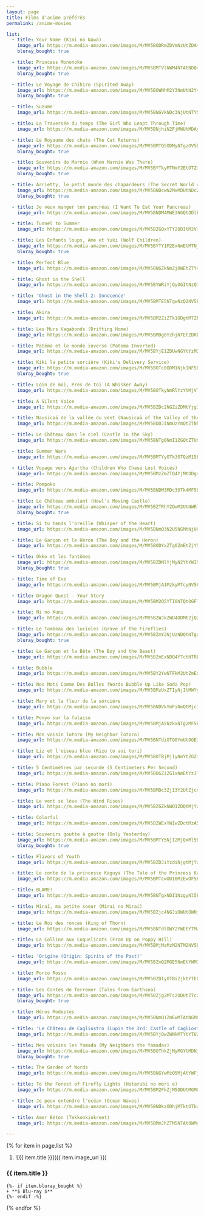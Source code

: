 ```yaml
---
layout: page
title: Films d'anime préférés
permalink: /anime-movies

list:
  - title: Your Name (Kimi no Nawa)
    image_url: https://m.media-amazon.com/images/M/MV5BODRmZDVmNzUtZDA4ZC00NjhkLWI2M2UtN2M0ZDIzNDcxYThjL2ltYWdlXkEyXkFqcGdeQXVyNTk0MzMzODA@._V1_UX1000_.jpg
    bluray_bought: true

  - title: Princess Mononoke
    image_url: https://m.media-amazon.com/images/M/MV5BMTVlNWM4NTAtNDQxYi00YWU5LWIwM2MtZmVjYWFmODZiODE5XkEyXkFqcGdeQXVyNjU0OTQ0OTY@._V1_UX1000_.jpg
    bluray_bought: true

  - title: Le Voyage de Chihiro (Spirited Away)
    image_url: https://m.media-amazon.com/images/M/MV5BOWNhM2Y3NmUtN2Y4Ni00YjA1LThjNGItYTlkNTU2MWFkMzNkXkEyXkFqcGc@._V1_UX1000_.jpg
    bluray_bought: true

  - title: Suzume
    image_url: https://m.media-amazon.com/images/M/MV5BNGVkNDc3NjUtNTY5ZS00ZmE0LWE3YzctMDk2OTRlNTdiZWQwXkEyXkFqcGdeQXVyMTU3NDg0OTgx._V1_UX1000_.jpg

  - title: La Traversée du temps (The Girl Who Leapt Through Time)
    image_url: https://m.media-amazon.com/images/M/MV5BNjhiN2FjMWUtMDAyMi00ODJkLWE3MDgtODJlYTA1NDk5M2MyXkEyXkFqcGdeQXVyMTMxODk2OTU@._V1_UX1000_.jpg

  - title: Le Royaume des chats (The Cat Returns)
    image_url: https://m.media-amazon.com/images/M/MV5BMTQ5ODMyNTgzOV5BMl5BanBnXkFtZTcwNDM4ODAyNw@@._V1_UX1000_.jpg
    bluray_bought: true

  - title: Souvenirs de Marnie (When Marnie Was There)
    image_url: https://m.media-amazon.com/images/M/MV5BYTkyMTNmY2EtOTZmYi00YWU4LTgxN2UtZWU0NTI0OGFkMWRjXkEyXkFqcGdeQXVyMzg2MzE2OTE@._V1_UX1000_.jpg
    bluray_bought: true

  - title: Arrietty, le petit monde des chapardeurs (The Secret World of Arrietty)
    image_url: https://m.media-amazon.com/images/M/MV5BNDcwN2MxMDUtNDc2ZS00NmY3LThiZWUtMWEwZWJkMjRiMDM2XkEyXkFqcGc@._V1_UX1000_.jpg
    bluray_bought: true

  - title: Je veux manger ton pancréas (I Want To Eat Your Pancreas)
    image_url: https://m.media-amazon.com/images/M/MV5BNDM4MWE3NGQtODlkYS00NWU5LTg3ZjMtMTEyNjljOWI4NWIxXkEyXkFqcGdeQXVyNzkzODk2Mzc@._V1_UX1000_.jpg

  - title: Tunnel to Summer
    image_url: https://m.media-amazon.com/images/M/MV5BZGQxYTY2ODItM2ViYi00NjJjLTk4MTAtMGJiMGRjODMxMjU3XkEyXkFqcGdeQXVyOTI4MzgyNTk@._V1_UX1000_.jpg

  - title: Les Enfants loups, Ame et Yuki (Wolf Children)
    image_url: https://m.media-amazon.com/images/M/MV5BYTY1M2ExNmEtMTNjYi00ZDJmLWI1YzktZWFmNzgzYjIwODY4XkEyXkFqcGc@._V1_UX1000_.jpg
    bluray_bought: true

  - title: Perfect Blue
    image_url: https://m.media-amazon.com/images/M/MV5BNGZkNmZjOWEtZTY4OS00M2E2LWJlMmYtNTcyNjg3YzE1ODIxXkEyXkFqcGc@._V1_UX1000_.jpg

  - title: Ghost in the Shell
    image_url: https://m.media-amazon.com/images/M/MV5BYWRiYjQyOGItNzQ1Mi00MGI1LWE3NjItNTg1ZDQwNjUwNDM2XkEyXkFqcGdeQXVyNTAyODkwOQ@@._V1_UX1000_.jpg

  - title: 'Ghost in the Shell 2: Innocence'
    image_url: https://m.media-amazon.com/images/M/MV5BMTE5NTgwNzQ2NV5BMl5BanBnXkFtZTYwOTM4MTY3._V1_UX1000_.jpg

  - title: Akira
    image_url: https://m.media-amazon.com/images/M/MV5BM2ZiZTk1ODgtMTZkNS00NTYxLWIxZTUtNWExZGYwZTRjODViXkEyXkFqcGdeQXVyMTE2MzA3MDM@._V1_UX1000_.jpg

  - title: Les Murs Vagabonds (Drifting Home)
    image_url: https://m.media-amazon.com/images/M/MV5BMDg0YzhjNTEtZDRhYi00Y2U3LWJkMmItNzM2OTlhNTY2OTNhXkEyXkFqcGc@._V1_UX1000_.jpg

  - title: Patéma et le monde inversé (Patema Inverted)
    image_url: https://m.media-amazon.com/images/M/MV5BYjE1ZDUwNGYtYzM2Ni00NzhiLWFjOTAtMDM4ZDRiNzM5NTkxXkEyXkFqcGdeQXVyMjQ1NjEyNzE@._V1_UX1000_.jpg

  - title: Kiki la petite sorcière (Kiki's Delivery Service)
    image_url: https://m.media-amazon.com/images/M/MV5BOTc0ODM1Njk1NF5BMl5BanBnXkFtZTcwMDI5OTEyNw@@._V1_UX1000_.jpg
    bluray_bought: true

  - title: Loin de moi, Près de toi (A Whisker Away)
    image_url: https://m.media-amazon.com/images/M/MV5BOTkyNmRlYzYtMjVlOC00ZjJjLWE2YzgtMmM5Mjg3MmIyMmU3XkEyXkFqcGdeQXVyODc0OTEyNDU@._V1_UX1000_.jpg

  - title: A Silent Voice
    image_url: https://m.media-amazon.com/images/M/MV5BZDc2NGZiZDMtYjg3Ni00ZDhkLThlYWEtMzQwMDBlZDQzOWQ2XkEyXkFqcGdeQXVyNjc3OTE4Nzk@._V1_UX1000_.jpg

  - title: Nausicaä de la vallée du vent (Nausicaä of the Valley of the Wind)
    image_url: https://m.media-amazon.com/images/M/MV5BODJiNmUzYmQtZTNhNS00NjY0LThmYjMtOTliOTM1NTdkYzY1XkEyXkFqcGdeQXVyNjU0OTQ0OTY@._V1_UX1000_.jpg

  - title: Le Château dans le ciel (Castle in the Sky)
    image_url: https://m.media-amazon.com/images/M/MV5BNTg0NmI1ZGQtZTUxNC00NTgxLThjMDUtZmRlYmEzM2MwOWYwXkEyXkFqcGdeQXVyMzM4MjM0Nzg@._V1_UX1000_.jpg

  - title: Summer Wars
    image_url: https://m.media-amazon.com/images/M/MV5BMTYyOTk3OTQzM15BMl5BanBnXkFtZTcwMjU4NDYyNA@@._V1_UX1000_.jpg

  - title: Voyage vers Agartha (Children Who Chase Lost Voices)
    image_url: https://m.media-amazon.com/images/M/MV5BMzZmZTQ4YjMtODgxYS00NDBlLTgyYWYtNWFkNjVhZGUyODRlL2ltYWdlXkEyXkFqcGdeQXVyNTAyODkwOQ@@._V1_UX1000_.jpg

  - title: Pompoko
    image_url: https://m.media-amazon.com/images/M/MV5BNDM3MDc3OTk4MF5BMl5BanBnXkFtZTcwMzQ2ODIyNw@@._V1_UX1000_.jpg

  - title: Le Château ambulant (Howl's Moving Castle)
    image_url: https://m.media-amazon.com/images/M/MV5BZTRhY2QwM2UtNWRlNy00ZWQwLTg3MjktZThmNjQ3NTdjN2IxXkEyXkFqcGdeQXVyMzg2MzE2OTE@._V1_UX1000_.jpg
    bluray_bought: true

  - title: Si tu tends l'oreille (Whisper of the Heart)
    image_url: https://m.media-amazon.com/images/M/MV5BNmQ3N2U5NGMtNjU0MS00YTQzLWE1ZDctZDU5M2M5NTNjOGRmXkEyXkFqcGdeQXVyNTAyODkwOQ@@._V1_UX1000_.jpg

  - title: Le Garçon et le Héron (The Boy and the Heron)
    image_url: https://m.media-amazon.com/images/M/MV5BODYxZTg0ZmEtZjY5Yy00N2ZkLWIzZWItNzRlNjRhOGNlNTM3XkEyXkFqcGc@._V1_UX1000_.jpg

  - title: Okko et les fantômes
    image_url: https://m.media-amazon.com/images/M/MV5BZDNlYjMyN2YtYWI5OC00MTY0LTgxZWQtZDAwZWFjNzhlOGVjXkEyXkFqcGdeQXVyNjYxNzY5MjE@._V1_UX1000_.jpg
    bluray_bought: true

  - title: Time of Eve
    image_url: https://m.media-amazon.com/images/M/MV5BMjA1MzkyMTcyNV5BMl5BanBnXkFtZTcwNzA3MDk2OA@@._V1_UX1000_.jpg

  - title: Dragon Quest - Your Story
    image_url: https://m.media-amazon.com/images/M/MV5BM2Q5YTI0NTQtOGFlOC00MTEzLTg2NDYtM2VhNDk1ZTllNTNiXkEyXkFqcGdeQXVyMjU0ODQ5NTA@._V1_UX1000_.jpg

  - title: Ni no Kuni
    image_url: https://m.media-amazon.com/images/M/MV5BZWJkZWU4ODMtZjQzOS00YzljLTkxZjYtY2Q0YzcxY2MwMjc0XkEyXkFqcGc@._V1_UX1000_.jpg

  - title: Le Tombeau des lucioles (Grave of the Fireflies)
    image_url: https://m.media-amazon.com/images/M/MV5BZmY2NjUzNDQtNTgxNC00M2Q4LTljOWQtMjNjNDBjNWUxNmJlXkEyXkFqcGdeQXVyNTA4NzY1MzY@._V1_UX1000_.jpg
    bluray_bought: true

  - title: Le Garçon et la Bête (The Boy and the Beast)
    image_url: https://m.media-amazon.com/images/M/MV5BZmExNDQ4YTctNTRkMS00MWZiLThmNDgtOGU5MzZmYzkwODZhXkEyXkFqcGc@._V1_UX1000_.jpg

  - title: Bubble
    image_url: https://m.media-amazon.com/images/M/MV5BY2YwNTFkM2UtZmExZi00Mjg1LTljMjEtYThjZDY0YmI5YzZjXkEyXkFqcGdeQXVyMTEzMTI1Mjk3._V1_UX1000_.jpg

  - title: Nos Mots Comme Des Bulles (Words Bubble Up Like Soda Pop)
    image_url: https://m.media-amazon.com/images/M/MV5BMzUxZTIyNjItMWYyOS00MGIzLTkyNzUtZTgyMjM0ODQ2YjgzXkEyXkFqcGc@._V1_UX1000_.jpg

  - title: Mary et la fleur de la sorcière
    image_url: https://m.media-amazon.com/images/M/MV5BNDVkYmFiNmQtMjc3Ni00YTY5LTk0NTAtZDc4YjZiZjU2YjNlXkEyXkFqcGdeQXVyMjM4NTM5NDY@._V1_UX1000_.jpg

  - title: Ponyo sur la falaise
    image_url: https://m.media-amazon.com/images/M/MV5BMjA5NzkxNTg2MF5BMl5BanBnXkFtZTcwMTA3MjU1Mg@@._V1_UX1000_.jpg

  - title: Mon voisin Totoro (My Neighbor Totoro)
    image_url: https://m.media-amazon.com/images/M/MV5BNTdiOTQ0YmUtOGE3YS00NDg5LWI3YTEtNDAxZmE0MzRmZWM5L2ltYWdlXkEyXkFqcGdeQXVyNTAyODkwOQ@@._V1_UX1000_.jpg

  - title: Liz et l'oiseau bleu (Rizu to aoi tori)
    image_url: https://m.media-amazon.com/images/M/MV5BOTBjMjIyNmYtZGZiZi00ZGMzLTliZWUtYzU1MGM4OTFkZGMxXkEyXkFqcGdeQXVyMTk2MDc1MjQ@._V1_UX1000_.jpg

  - title: 5 Centimètres par seconde (5 Centimeters Per Second)
    image_url: https://m.media-amazon.com/images/M/MV5BOGZiZGIxNmEtYzJlNS00ZWFiLTk0NWUtODYzYjcyNmNmMGYwXkEyXkFqcGc@._V1_UX1000_.jpg

  - title: Piano Forest (Piano no mori)
    image_url: https://m.media-amazon.com/images/M/MV5BMDc3ZjI3Y2UtZjcxNC00NDA0LTgwOTQtZjEwYmIzZTk1MTM5XkEyXkFqcGdeQXVyMzA3NDI5NTQ@._V1_UX1000_.jpg

  - title: Le vent se lève (The Wind Rises)
    image_url: https://m.media-amazon.com/images/M/MV5BZGZkNWQ1ZDQtMjYzNy00NmYxLWEwMDEtNjY2Y2U2ZWEyOGQ5L2ltYWdlXkEyXkFqcGdeQXVyNTAyODkwOQ@@._V1_UX1000_.jpg

  - title: Colorful
    image_url: https://m.media-amazon.com/images/M/MV5BZWExYWIwZDctMzA5YS00ZDNiLTk1MDgtMzA4YjZhMDMwYmYwXkEyXkFqcGdeQXVyMjIxNDMzMTg@._V1_UX1000_.jpg

  - title: Souvenirs goutte à goutte (Only Yesterday)
    image_url: https://m.media-amazon.com/images/M/MV5BMTY5NjI2MjQxMl5BMl5BanBnXkFtZTgwMDA2MzM2NzE@._V1_UX1000_.jpg
    bluray_bought: true

  - title: Flavors of Youth
    image_url: https://m.media-amazon.com/images/M/MV5BZDJiYzdiNjgtMjYzOS00MDY0LWI5YzYtNWVjZTMxNDE3YmU5XkEyXkFqcGc@._V1_UX1000_.jpg

  - title: Le conte de la princesse Kaguya (The Tale of the Princess Kaguya)
    image_url: https://m.media-amazon.com/images/M/MV5BMTcwODI0MzEwOF5BMl5BanBnXkFtZTgwNjkyNTEwMTE@._V1_UX1000_.jpg

  - title: BLAME!
    image_url: https://m.media-amazon.com/images/M/MV5BNTgxNDI1NzgyNl5BMl5BanBnXkFtZTgwMTgzNTIzMjI@._V1_UX1000_.jpg

  - title: Miraï, ma petite soeur (Mirai no Mirai)
    image_url: https://m.media-amazon.com/images/M/MV5BZjc4NGJiOWUtOWNjOS00M2QzLWFlMmMtMTU3ODMzNWU5ODk4XkEyXkFqcGdeQXVyMTMxODk2OTU@._V1_UX1000_.jpg

  - title: Le Roi des ronces (King of Thorn)
    image_url: https://m.media-amazon.com/images/M/MV5BNTdlOWY2YWEtYTMwYS00MGI0LWJlMzctZGY3YzY3NWUxOTkxXkEyXkFqcGdeQXVyOTExODQ3OQ@@._V1_UX1000_.jpg

  - title: La Colline aux Coquelicots (From Up on Poppy Hill)
    image_url: https://m.media-amazon.com/images/M/MV5BMjMzMzM2NTM2NV5BMl5BanBnXkFtZTcwNTk4OTYwOQ@@._V1_UX1000_.jpg

  - title: 'Origine (Origin: Spirits of the Past)'
    image_url: https://m.media-amazon.com/images/M/MV5BZmQ2MGE5NmEtYWM1OS00ZDc3LWJlNTMtNGU3YTQ1NDVlNDdiXkEyXkFqcGdeQXVyODU2MDg1NzU@._V1_UX1000_.jpg

  - title: Porco Rosso
    image_url: https://m.media-amazon.com/images/M/MV5BZDIyOTBiZjktYTE0NS00ZGE2LWEzM2YtMzM0MWI2YzIzMGM2L2ltYWdlXkEyXkFqcGdeQXVyNTAyODkwOQ@@._V1_UX1000_.jpg

  - title: Les Contes de Terremer (Tales from Earthsea)
    image_url: https://m.media-amazon.com/images/M/MV5BZjg2MTc2ODUtZTczNi00YWFkLThlY2MtMmQ2ZWRkY2NiMWIyXkEyXkFqcGc@._V1_UX1000_.jpg
    bluray_bought: true

  - title: Héros Modestes
    image_url: https://m.media-amazon.com/images/M/MV5BNmQ1ZmEwMTAtNGM0NS00OTcxLTk5MmMtYjEwNmIyOTg1MzkzXkEyXkFqcGdeQXVyNTQ5NzQ2NjQ@._V1_UX1000_.jpg

  - title: 'Le Château de Cagliostro (Lupin the 3rd: Castle of Cagliostro)'
    image_url: https://m.media-amazon.com/images/M/MV5BYjQwZWNkMTYtYTU2Ny00YzgyLTljYTMtNjc0MjRkNWY5NDM4XkEyXkFqcGc@._V1_UX1000_.jpg

  - title: Mes voisins les Yamada (My Neighbors the Yamadas)
    image_url: https://m.media-amazon.com/images/M/MV5BOThkZjMyMGYtMDNjNy00NjcwLTk1NmEtZmQwYTliMmM4YjBhXkEyXkFqcGdeQXVyMzM4NjcxOTc@._V1_UX1000_.jpg
    bluray_bought: true

  - title: The Garden of Words
    image_url: https://m.media-amazon.com/images/M/MV5BNGYwMzQ5MjAtYWFjMy00ZTc1LTlkODQtM2Q5YzYzOWVkYTdhXkEyXkFqcGdeQXVyNjY1OTY4MTk@._V1_UX1000_.jpg

  - title: To the Forest of Firefly Lights (Hotarubi no mori e)
    image_url: https://m.media-amazon.com/images/M/MV5BM2FkZjM5ODUtMGM0OC00ZTk2LWFjZDYtNmIzMGRhZWY0MjExXkEyXkFqcGdeQXVyNDgyODgxNjE@._V1_UX1000_.jpg

  - title: Je peux entendre l'océan (Ocean Waves)
    image_url: https://m.media-amazon.com/images/M/MV5BNDkzODhjMTktOTkwZS00MGQ3LTg4MGUtMDA5NWI2Y2ZiMzhjXkEyXkFqcGdeQXVyMTMxODk2OTU@._V1_UX1000_.jpg

  - title: Amer Béton (Tekkonkinkreet)
    image_url: https://m.media-amazon.com/images/M/MV5BMmJhZTM5NTAtOWMyOS00MDczLThkMjMtMGU0ZjdiODhlMGFlXkEyXkFqcGdeQXVyMzQ4NDEyNzM@._V1_UX1000_.jpg

---
```


{% for item in page.list %}
1. ![{{ item.title }}]({{ item.image_url }})
### {{ item.title }}
    {%- if item.bluray_bought %}
    + **$ Blu-ray $**
    {%- endif -%}
{% endfor %}
